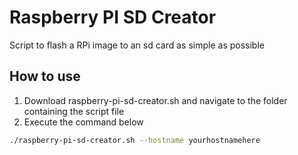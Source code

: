 # Raspberry PI SD Creator
Script to flash a RPi image to an sd card as simple as possible

## How to use
1. Download raspberry-pi-sd-creator.sh and navigate to the folder containing the script file
2. Execute the command below

```bash
./raspberry-pi-sd-creator.sh --hostname yourhostnamehere
```